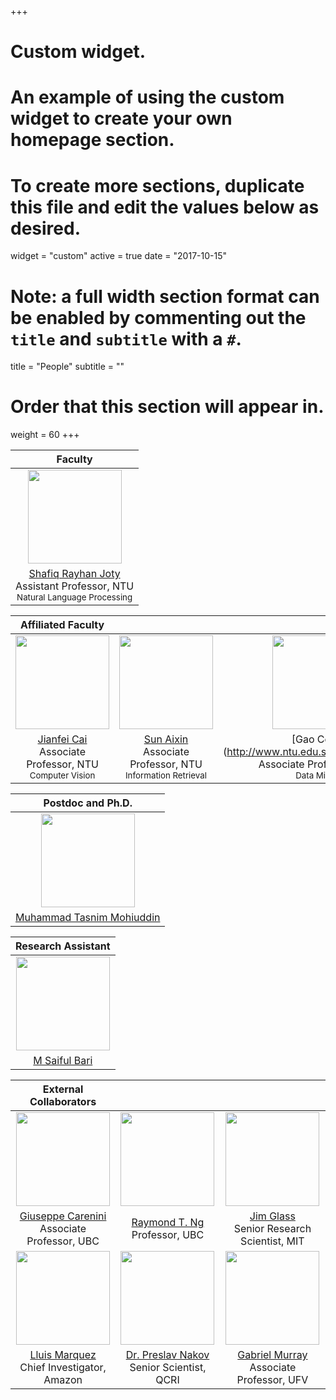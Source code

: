 +++
# Custom widget.
# An example of using the custom widget to create your own homepage section.
# To create more sections, duplicate this file and edit the values below as desired.
widget = "custom"
active = true
date = "2017-10-15"
# Note: a full width section format can be enabled by commenting out the `title` and `subtitle` with a `#`.
title = "People"
subtitle = ""

# Order that this section will appear in.
weight = 60
+++




| Faculty |
|:---: |
| <img class="img-circle" style="width: 150px;" src="./person/Joty.jpg"> |
| [Shafiq Rayhan Joty](https://raihanjoty.github.io/)<br>Assistant Professor, NTU<br> <small>Natural Language Processing</small>|

| Affiliated Faculty | | |
|:---: | :---: | :---: |
| <img class="img-circle" style="width: 150px;" src="./person/cai.jpeg"> |<img class="img-circle" style="width: 150px;" src="./person/Aixin.jpg"> | <img class="img-circle" style="width: 150px;" src="./person/gao.jpg">
| [Jianfei Cai](http://www.ntu.edu.sg/home/asjfcai/)<br>Associate Professor, NTU <br> <small>Computer Vision</small> | [Sun Aixin](https://www.ntu.edu.sg/home/axsun/) <br> Associate Professor, NTU <br><small>Information Retrieval</small>| [Gao Cong] (http://www.ntu.edu.sg/home/gaocong/)<br> Associate Professor, NTU <br> <small>Data Mining</small>|

|Postdoc and Ph.D. |
|:---: |
| <img class="img-circle" style="width: 150px;" src="./person/tasnim.jpg"> |
| [Muhammad Tasnim Mohiuddin](https://bd.linkedin.com/in/tasnimmohiuddin) |

|Research Assistant |
|:---: |
| <img class="img-circle" style="width: 150px;" src="./person/saiful.jpg"> |
| [M Saiful Bari](http://775f4887654a19c7bf63f187f93b950a.blogspot.sg) |

|External Collaborators | | |
|:---: |:---: |:---: |
| <img class="img-circle" style="width: 150px;" src="./person/carenini.jpg"> | <img class="img-circle" style="width: 150px;" src="./person/Raymond_Ng.JPG"> | <img class="img-circle" style="width: 150px;" src="./person/glass.jpg"> |
|[Giuseppe Carenini](http://www.cs.ubc.ca/~carenini/)<br>Associate Professor, UBC <br>|[Raymond T. Ng](https://www.cs.ubc.ca/~rng/)<br> Professor, UBC|[Jim Glass](https://www.csail.mit.edu/person/jim-glass)<br>Senior Research Scientist, MIT|
| <img class="img-circle" style="width: 150px;" src="./person/marquez.jpeg"> | <img class="img-circle" style="width: 150px;" src="./person/preslav.jpg"> | <img class="img-circle" style="width: 150px;" src="./person/murray.jpg"> |
|[Lluis Marquez](https://scholar.google.com/citations?user=yFNUfjsAAAAJ&hl=en)<br>Chief Investigator, Amazon<br>|[Dr. Preslav Nakov](http://people.ischool.berkeley.edu/~nakov/)<br> Senior Scientist, QCRI|[Gabriel Murray](https://scholar.google.com/citations?user=8dzFxBkAAAAJ&hl=en)<br>Associate Professor, UFV|


